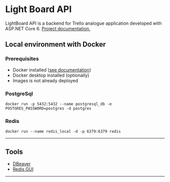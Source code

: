 # Light Board API
LightBoard API is a backend for Trello analogue application developed with ASP.NET Core 6.
[Project documentation.](https://github.com/kirpichyov/light-board-api/wiki)

## Local environment with Docker

### Prerequisites
- Docker installed ([see documentation](https://docs.microsoft.com/en-us/windows/wsl/install))
- Docker desktop installed (optionally)
- Images is not already deployed

### PostgreSql

```
docker run -p 5432:5432 --name postgresql_db -e POSTGRES_PASSWORD=postgres -d postgres
```

### Redis


```
docker run --name redis_local -d -p 6379:6379 redis
```

---

## Tools

- [DBeaver](https://dbeaver.io/)
- [Redis GUI](https://github.com/ekvedaras/redis-gui/releases/tag/v2.0.0)

---

